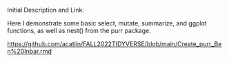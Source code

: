 Initial Description and Link:

Here I demonstrate some basic select, mutate, summarize, and ggplot functions, as well as nest() from the purr package.

https://github.com/acatlin/FALL2022TIDYVERSE/blob/main/Create_purr_Ben%20Inbar.rmd